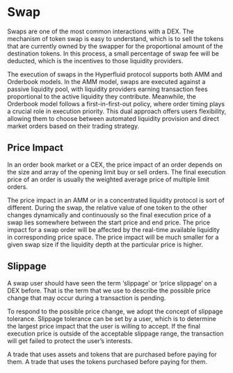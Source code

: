 # Swap

Swaps are one of the most common interactions with a DEX. The mechanism of token swap is easy to understand, which is to sell the tokens that are currently owned by the swapper for the proportional amount of the destination tokens. In this process, a small percentage of swap fee will be deducted, which is the incentives to those liquidity providers.

The execution of swaps in the Hyperfluid protocol supports both AMM and Orderbook models. In the AMM model, swaps are executed against a passive liquidity pool, with liquidity providers earning transaction fees proportional to the active liquidity they contribute. Meanwhile, the Orderbook model follows a first-in-first-out policy, where order timing plays a crucial role in execution priority. This dual approach offers users flexibility, allowing them to choose between automated liquidity provision and direct market orders based on their trading strategy.

## **Price Impact** <a href="#price-impact" id="price-impact"></a>

In an order book market or a CEX, the price impact of an order depends on the size and array of the opening limit buy or sell orders. The final execution price of an order is usually the weighted average price of multiple limit orders.

The price impact in an AMM or in a concentrated liquidity protocol is sort of different. During the swap, the relative value of one token to the other changes dynamically and continuously so the final execution price of a swap lies somewhere between the start price and end price. The price impact for a swap order will be affected by the real-time available liquidity in corresponding price space. The price impact will be much smaller for a given swap size if the liquidity depth at the particular price is higher.

## **Slippage** <a href="#slippage" id="slippage"></a>

A swap user should have seen the term ‘slippage’ or ‘price slippage’ on a DEX before. That is the term that we use to describe the possible price change that may occur during a transaction is pending.

To respond to the possible price change, we adopt the concept of slippage tolerance. Slippage tolerance can be set by a user, which is to determine the largest price impact that the user is willing to accept. If the final execution price is outside of the acceptable slippage range, the transaction will get failed to protect the user’s interests.

A trade that uses assets and tokens that are purchased before paying for them. A trade that uses the tokens purchased before paying for them.
